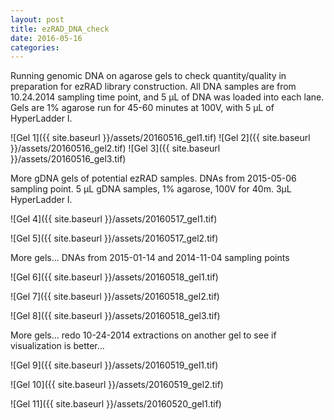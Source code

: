 ```yaml
---
layout: post
title: ezRAD_DNA_check
date: 2016-05-16
categories:
---
```


Running genomic DNA on agarose gels to check quantity/quality in preparation for ezRAD library construction. All DNA samples are from 10.24.2014 sampling time point, and 5 µL of DNA was loaded into each lane. Gels are 1% agarose run for 45-60 minutes at 100V, with 5 µL of HyperLadder I.

![Gel 1]({{ site.baseurl }}/assets/20160516_gel1.tif)
![Gel 2]({{ site.baseurl }}/assets/20160516_gel2.tif)
![Gel 3]({{ site.baseurl }}/assets/20160516_gel3.tif)

More gDNA gels of potential ezRAD samples. DNAs from 2015-05-06 sampling point. 5 µL gDNA samples, 1% agarose, 100V for 40m. 3µL HyperLadder I.

![Gel 4]({{ site.baseurl }}/assets/20160517_gel1.tif)

![Gel 5]({{ site.baseurl }}/assets/20160517_gel2.tif)

More gels... DNAs from 2015-01-14 and 2014-11-04 sampling points

![Gel 6]({{ site.baseurl }}/assets/20160518_gel1.tif)

![Gel 7]({{ site.baseurl }}/assets/20160518_gel2.tif)

![Gel 8]({{ site.baseurl }}/assets/20160518_gel3.tif)

More gels... redo 10-24-2014 extractions on another gel to see if visualization is better...

![Gel 9]({{ site.baseurl }}/assets/20160519_gel1.tif)

![Gel 10]({{ site.baseurl }}/assets/20160519_gel2.tif)

![Gel 11]({{ site.baseurl }}/assets/20160520_gel1.tif)

